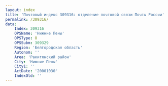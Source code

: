 ```yaml
---
layout: index
title: 'Почтовый индекс 309316: отделение почтовой связи Почты России'
permalink: /309316/
data:
    Index: 309316
    OPSName: 'Нижние Пены'
    OPSType: О
    OPSSubm: 309329
    Region: 'Белгородская область'
    Autonom: ''
    Area: 'Ракитянский район'
    City: 'Нижние Пены'
    City1: ''
    ActDate: '20001030'
    IndexOld: ''
---
```

